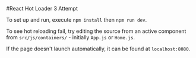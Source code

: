 #React Hot Loader 3 Attempt

To set up and run, execute `npm install` then `npm run dev`.

To see hot reloading fail, try editing the source from an active component from `src/js/containers/` - initially `App.js` or `Home.js`.

If the page doesn't launch automatically, it can be found at `localhost:8080`.
